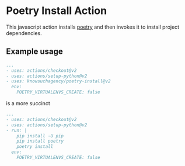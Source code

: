 # Poetry Install Action

This javascript action installs [poetry](poetry) and then invokes it to install project dependencies.

## Example usage

```yaml
...
- uses: actions/checkout@v2
- uses: actions/setup-python@v2
- uses: knowsuchagency/poetry-install@v2
  env:
    POETRY_VIRTUALENVS_CREATE: false
```

is a more succinct

```yaml
...
- uses: actions/checkout@v2
- uses: actions/setup-python@v2
- run: |
    pip install -U pip
    pip install poetry
    poetry install
  env:
    POETRY_VIRTUALENVS_CREATE: false
```

[poetry]: https://python-poetry.org